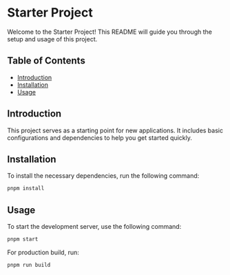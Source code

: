 # Starter Project

Welcome to the Starter Project! This README will guide you through the setup and usage of this project.

## Table of Contents

- [Introduction](#introduction)
- [Installation](#installation)
- [Usage](#usage)

## Introduction

This project serves as a starting point for new applications. It includes basic configurations and dependencies to help you get started quickly.

## Installation

To install the necessary dependencies, run the following command:

```bash
pnpm install
```

## Usage

To start the development server, use the following command:

```bash
pnpm start
```

For production build, run:

```bash
pnpm run build
```
